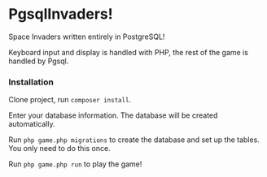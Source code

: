 PgsqlInvaders!
==============

Space Invaders written entirely in PostgreSQL!

Keyboard input and display is handled with PHP, the rest of the game is handled by Pgsql.

### Installation

Clone project, run `composer install`.

Enter your database information. The database will be created automatically.

Run `php game.php migrations` to create the database and set up the tables. You only need to do this once.

Run `php game.php run` to play the game!
